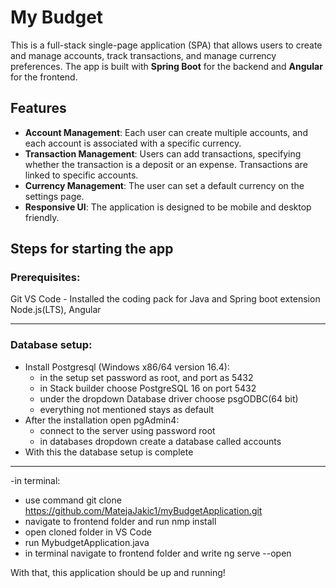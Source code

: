 # My Budget

This is a full-stack single-page application (SPA) that allows users to create and manage accounts, track transactions, and manage currency preferences. The app is built with **Spring Boot** for the backend and **Angular** for the frontend.

## Features

- **Account Management**: Each user can create multiple accounts, and each account is associated with a specific currency.
- **Transaction Management**: Users can add transactions, specifying whether the transaction is a deposit or an expense. Transactions are linked to specific accounts.
- **Currency Management**: The user can set a default currency on the settings page.
- **Responsive UI**: The application is designed to be mobile and desktop friendly.

## Steps for starting the app

### Prerequisites:
Git
VS Code - Installed the coding pack for Java and Spring boot extension 
Node.js(LTS), Angular

---------------------------------------------------------------------

### Database setup:
- Install Postgresql (Windows x86/64 version 16.4):
    - in the setup set password as root, and port as 5432
    - in Stack builder choose PostgreSQL 16 on port 5432
    - under the dropdown Database driver choose psgODBC(64 bit)
    - everything not mentioned stays as default
-  After the installation open pgAdmin4:
    - connect to the server using password root
    - in databases dropdown create a database called accounts
- With this the database setup is complete


---------------------------------------------------------------------

-in terminal: 
-  use command git clone https://github.com/MatejaJakic1/myBudgetApplication.git
-  navigate to frontend folder and run nmp install 
-  open cloned folder in VS Code
-  run MybudgetApplication.java
-  in terminal navigate to frontend folder and write ng serve --open

With that, this application should be up and running!
